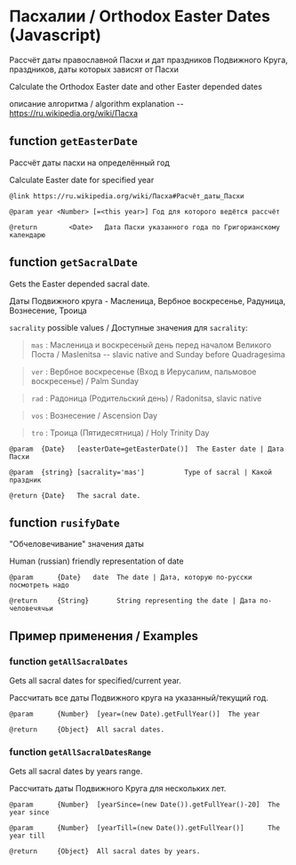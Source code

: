 # Пасхалии / Orthodox Easter Dates (Javascript)

Рассчёт даты православной Пасхи и дат праздников Подвижного Круга,
праздников, даты которых зависят от Пасхи

Calculate the Orthodox Easter date and other Easter depended dates

описание алгоритма / algorithm explanation --
https://ru.wikipedia.org/wiki/Пасха

## function `getEasterDate`

Рассчёт даты пасхи на определённый год

Calculate Easter date for specified year


	@link https://ru.wikipedia.org/wiki/Пасха#Расчёт_даты_Пасхи

	@param year <Number> [=<this year>]	Год для которого ведётся рассчёт

	@return 	   <Date>	Дата Пасхи указанного года по Григорианскому календарю

## function `getSacralDate`

Gets the Easter depended sacral date.

Даты Подвижного круга - Масленица, Вербное воскресенье, Радуница,
Вознесение, Троица

`sacrality` possible values /
Доступные значения для `sacrality`:

> `mas`	:
	Масленица и воскресеный день перед началом Великого Поста /
	Maslenitsa -- slavic native and Sunday before Quadragesima

> `ver`	:
	Вербное воскресенье (Вход в Иерусалим, пальмовое воскресенье) /
	Palm Sunday

> `rad`	:
	Радоница (Родительский день) /
	Radonitsa, slavic native

> `vos`	:
	Вознесение /
	Ascension Day

> `tro`	:
	Троица (Пятидесятница) /
	Holy Trinity Day



	@param  {Date}   [easterDate=getEasterDate()]  The Easter date | Дата Пасхи

	@param  {string} [sacrality='mas']          Type of sacral | Какой праздник

	@return {Date}   The sacral date.

## function `rusifyDate`

"Обчеловечивание" значения даты

Human (russian) friendly representation of date

	@param      {Date}   date  The date | Дата, которую по-русски посмотреть надо

	@return     {String}       String representing the date | Дата по-человечячьи

## Пример применения / Examples

### function `getAllSacralDates`

Gets all sacral dates for specified/current year.

Рассчитать все даты Подвижного круга на указанный/текущий год.

	@param      {Number}  [year=(new Date).getFullYear()]  The year

	@return     {Object}  All sacral dates.

### function `getAllSacralDatesRange`

Gets all sacral dates by years range.

Рассчитать даты Подвижного Круга для нескольких лет.

	@param      {Number}  [yearSince=(new Date()).getFullYear()-20]  The year since

	@param      {Number}  [yearTill=(new Date()).getFullYear()]      The year till

	@return     {Object}  All sacral dates by years.
